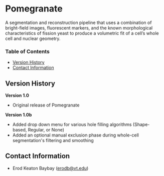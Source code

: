 # Pomegranate 
A segmentation and reconstruction pipeline that uses a combination of bright-field images, fluorescent markers, and the known morphological characteristics of fission yeast to produce a volumetric fit of a cell’s whole cell and nuclear geometry.

### Table of Contents
* [Version History](#version-history)
* [Contact Information](#contact-information)



## Version History
**Version 1.0** 
* Original release of Pomegranate

**Version 1.0b**
* Added drop down menu for various hole filling algorithms (Shape-based, Regular, or None)
* Added an optional manual exclusion phase during whole-cell segmentation's filtering and smoothing



## Contact Information
* Erod Keaton Baybay (erodb@vt.edu)
